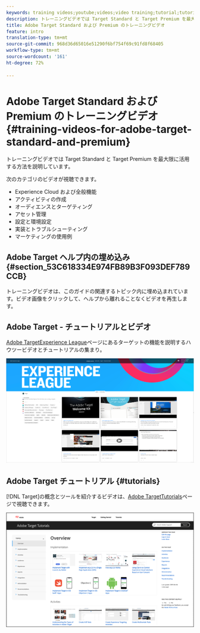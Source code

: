 ```yaml
---
keywords: training videos;youtube;videos;video training;tutorial;tutorials;video
description: トレーニングビデオでは Target Standard と Target Premium を最大限に活用する方法を説明しています。
title: Adobe Target Standard および Premium のトレーニングビデオ
feature: intro
translation-type: tm+mt
source-git-commit: 968d36d65016e51290f6bf754f69c91fd8f68405
workflow-type: tm+mt
source-wordcount: '161'
ht-degree: 72%

---
```



# Adobe Target Standard および Premium のトレーニングビデオ{#training-videos-for-adobe-target-standard-and-premium}

トレーニングビデオでは Target Standard と Target Premium を最大限に活用する方法を説明しています。

次のカテゴリのビデオが視聴できます。

* Experience Cloud および全般機能
* アクティビティの作成
* オーディエンスとターゲティング
* アセット管理
* 設定と環境設定
* 実装とトラブルシューティング
* マーケティングの使用例

## Adobe Target ヘルプ内の埋め込み {#section_53C618334E974FB89B3F093DEF789CCB}

トレーニングビデオは、このガイドの関連するトピック内に埋め込まれています。ビデオ画像をクリックして、ヘルプから離れることなくビデオを再生します。

## Adobe Target - チュートリアルとビデオ

[Adobe TargetExperience League](https://guided.adobe.com/#recommended/solutions/target)ページにあるターゲットの機能を説明するハウツービデオとチュートリアルの集まり。

![Experience League ビデオ](/help/c-intro/assets/experience-league.png)

## Adobe Target チュートリアル {#tutorials}

[!DNL Target]の概念とツールを紹介するビデオは、[Adobe TargetTutorials](https://experienceleague.adobe.com/docs/target-learn/tutorials/overview.html)ページで視聴できます。

![Adobe Target チュートリアル](/help/c-intro/assets/adobe-target-tutorials-new.png)